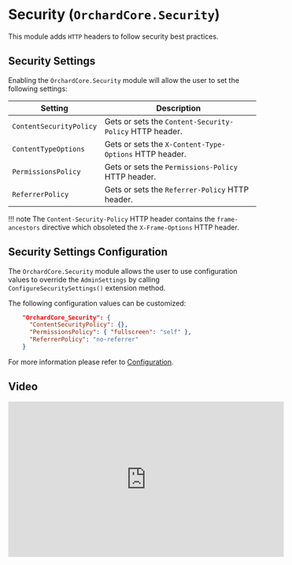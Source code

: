 # Security (`OrchardCore.Security`)

This module adds `HTTP` headers to follow security best practices.

## Security Settings

Enabling the `OrchardCore.Security` module will allow the user to set the following settings:

| Setting                 | Description                                             |
|-------------------------|---------------------------------------------------------|
| `ContentSecurityPolicy` | Gets or sets the `Content-Security-Policy` HTTP header. |
| `ContentTypeOptions`    | Gets or sets the `X-Content-Type-Options` HTTP header.  |
| `PermissionsPolicy`     | Gets or sets the `Permissions-Policy` HTTP header.      |
| `ReferrerPolicy`        | Gets or sets the `Referrer-Policy` HTTP header.         |

!!! note
    The `Content-Security-Policy` HTTP header contains the `frame-ancestors` directive which obsoleted the `X-Frame-Options` HTTP header.

## Security Settings Configuration

The `OrchardCore.Security` module allows the user to use configuration values to override the `AdminSettings` by calling `ConfigureSecuritySettings()` extension method.

The following configuration values can be customized:

```json
    "OrchardCore_Security": {
      "ContentSecurityPolicy": {},
      "PermissionsPolicy": { "fullscreen": "self" },
      "ReferrerPolicy": "no-referrer"
    }
```

For more information please refer to [Configuration](../Configuration/README.md).

## Video

<iframe width="560" height="315" src="https://www.youtube-nocookie.com/embed/nYfNq8sTIAg" title="YouTube video player" frameborder="0" allow="accelerometer; autoplay; clipboard-write; encrypted-media; gyroscope; picture-in-picture" allowfullscreen></iframe>
